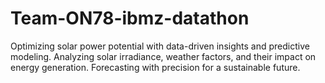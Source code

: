 # Team-ON78-ibmz-datathon
Optimizing solar power potential with data-driven insights and predictive modeling. Analyzing solar irradiance, weather factors, and their impact on energy generation. Forecasting with precision for a sustainable future.
